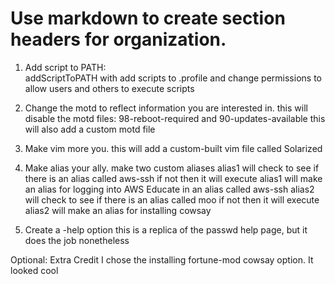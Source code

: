 # Use markdown to create section headers for organization.

1. Add script to PATH:  
addScriptToPATH with add scripts to .profile and change permissions to allow users and others to execute scripts  

2. Change the motd to reflect information you are interested in.
this will disable the motd files: 98-reboot-required and 90-updates-available this will also add a custom motd file

3. Make vim more you.
this will add a custom-built vim file called Solarized

4. Make alias your ally.
make two custom aliases
alias1 will check to see if there is an alias called aws-ssh if not then it will execute
alias1 will make an alias for logging into AWS Educate in an alias called aws-ssh
alias2 will check to see if there is an alias called moo if not then it will execute
alias2 will make an alias for installing cowsay

5. Create a -help option
this is a replica of the passwd help page, but it does the job nonetheless

Optional: Extra Credit
I chose the installing fortune-mod cowsay option. It looked cool